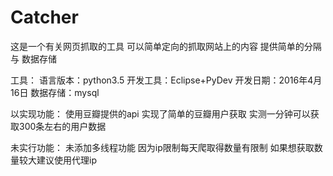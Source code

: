 # Catcher
这是一个有关网页抓取的工具 可以简单定向的抓取网站上的内容 提供简单的分隔 与 数据存储

工具：
语言版本：python3.5
开发工具：Eclipse+PyDev
开发日期：2016年4月16日
数据存储：mysql

以实现功能：
使用豆瓣提供的api 实现了简单的豆瓣用户获取 实测一分钟可以获取300条左右的用户数据

未实行功能：
未添加多线程功能 因为ip限制每天爬取得数量有限制 如果想获取数量较大建议使用代理ip
